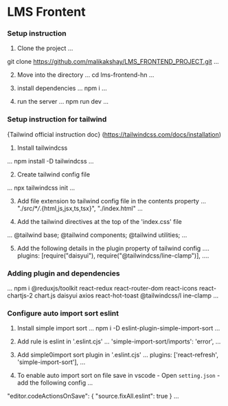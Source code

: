 # LMS Frontent

### Setup instruction

1. Clone the project
   ...

git clone https://github.com/malikakshay/LMS_FRONTEND_PROJECT.git
...

2. Move into the directory
   ...
   cd lms-frontend-hn
   ...

3. install dependencies
   ...
   npm i
   ...

4. run the server
   ...
   npm run dev
   ...

### Setup instruction for tailwind

{Tailwind official instruction doc} (https://tailwindcss.com/docs/installation)

1. Install tailwindcss

...
npm install -D tailwindcss
...

2. Create tailwind config file

...
npx tailwindcss init
...

3. Add file extension to tailwind config file in the contents property
   ...
   "./src/\*_/_.{html,js,jsx,ts,tsx}", "./index.html"
   ...

4. Add the tailwind directives at the top of the 'index.css' file

...
@tailwind base;
@tailwind components;
@tailwind utilities;
...

5. Add the following details in the plugin property of tailwind config
   ....
   plugins: [require("daisyui"), require("@tailwindcss/line-clamp")],
   ....

### Adding plugin and dependencies

...
npm i @reduxjs/toolkit react-redux react-router-dom react-icons
react-chartjs-2 chart.js daisyui axios react-hot-toast @tailwindcss/l
ine-clamp
...

### Configure auto import sort eslint

1.  Install simple import sort
    ...
    npm i -D eslint-plugin-simple-import-sort
    ...

2.  Add rule is eslint in '.eslint.cjs'
    ...
    'simple-import-sort/imports': 'error',
    ...

3.  Add simple0import sort plugin in '.eslint.cjs'
    ...
    plugins: ['react-refresh', 'simple-import-sort'],
    ...

4.  To enable auto import sort on file save in vscode - Open `setting.json` - add the following config
    ...

"editor.codeActionsOnSave": {
"source.fixAll.eslint": true
}
...
